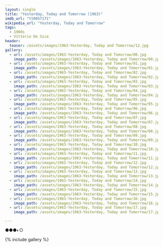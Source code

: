 ```yaml
---
layout: single
title: "Yesterday, Today and Tomorrow (1963)"
imdb_url: "tt0057171"
wikipedia_url: "Yesterday, Today and Tomorrow"
tags:
  - 1960s 
  - Vittorio De Sica
header:
  teaser: /assets/images/1963-Yesterday, Today and Tomorrow/12.jpg
gallery:
  - url: /assets/images/1963-Yesterday, Today and Tomorrow/00.jpg
    image_path: /assets/images/1963-Yesterday, Today and Tomorrow/00.jpg  
  - url: /assets/images/1963-Yesterday, Today and Tomorrow/01.jpg
    image_path: /assets/images/1963-Yesterday, Today and Tomorrow/01.jpg
  - url: /assets/images/1963-Yesterday, Today and Tomorrow/02.jpg
    image_path: /assets/images/1963-Yesterday, Today and Tomorrow/02.jpg
  - url: /assets/images/1963-Yesterday, Today and Tomorrow/03.jpg
    image_path: /assets/images/1963-Yesterday, Today and Tomorrow/03.jpg
  - url: /assets/images/1963-Yesterday, Today and Tomorrow/04.jpg
    image_path: /assets/images/1963-Yesterday, Today and Tomorrow/04.jpg
  - url: /assets/images/1963-Yesterday, Today and Tomorrow/05.jpg
    image_path: /assets/images/1963-Yesterday, Today and Tomorrow/05.jpg
  - url: /assets/images/1963-Yesterday, Today and Tomorrow/06.jpg
    image_path: /assets/images/1963-Yesterday, Today and Tomorrow/06.jpg
  - url: /assets/images/1963-Yesterday, Today and Tomorrow/07.jpg
    image_path: /assets/images/1963-Yesterday, Today and Tomorrow/07.jpg
  - url: /assets/images/1963-Yesterday, Today and Tomorrow/08.jpg
    image_path: /assets/images/1963-Yesterday, Today and Tomorrow/08.jpg
  - url: /assets/images/1963-Yesterday, Today and Tomorrow/09.jpg
    image_path: /assets/images/1963-Yesterday, Today and Tomorrow/09.jpg
  - url: /assets/images/1963-Yesterday, Today and Tomorrow/10.jpg
    image_path: /assets/images/1963-Yesterday, Today and Tomorrow/10.jpg
  - url: /assets/images/1963-Yesterday, Today and Tomorrow/11.jpg
    image_path: /assets/images/1963-Yesterday, Today and Tomorrow/11.jpg
  - url: /assets/images/1963-Yesterday, Today and Tomorrow/12.jpg
    image_path: /assets/images/1963-Yesterday, Today and Tomorrow/12.jpg
  - url: /assets/images/1963-Yesterday, Today and Tomorrow/13.jpg
    image_path: /assets/images/1963-Yesterday, Today and Tomorrow/13.jpg
  - url: /assets/images/1963-Yesterday, Today and Tomorrow/14.jpg
    image_path: /assets/images/1963-Yesterday, Today and Tomorrow/14.jpg
  - url: /assets/images/1963-Yesterday, Today and Tomorrow/15.jpg
    image_path: /assets/images/1963-Yesterday, Today and Tomorrow/15.jpg
  - url: /assets/images/1963-Yesterday, Today and Tomorrow/16.jpg
    image_path: /assets/images/1963-Yesterday, Today and Tomorrow/16.jpg
  - url: /assets/images/1963-Yesterday, Today and Tomorrow/17.jpg
    image_path: /assets/images/1963-Yesterday, Today and Tomorrow/17.jpg

---
```

●●●◐○

{% include gallery %}
